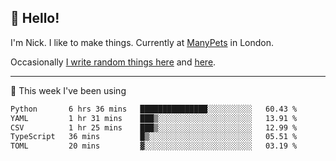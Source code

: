 ## 👋 Hello! 

I'm Nick. I like to make things. Currently at [ManyPets](https://manypets.com) in London.

Occasionally [I write random things here](https://nicksnell.com) and [here](https://twitter.com/nicksnell).

-------

🚀 This week I've been using

<!--START_SECTION:waka-->

```txt
Python       6 hrs 36 mins   ███████████████░░░░░░░░░░   60.43 %
YAML         1 hr 31 mins    ███▒░░░░░░░░░░░░░░░░░░░░░   13.91 %
CSV          1 hr 25 mins    ███▒░░░░░░░░░░░░░░░░░░░░░   12.99 %
TypeScript   36 mins         █▒░░░░░░░░░░░░░░░░░░░░░░░   05.51 %
TOML         20 mins         ▓░░░░░░░░░░░░░░░░░░░░░░░░   03.19 %
```

<!--END_SECTION:waka-->
